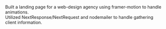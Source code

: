 Built a landing page for a web-design agency using framer-motion to handle animations.			
Utilized NextResponse/NextRequest and nodemailer to handle gathering client information. 
